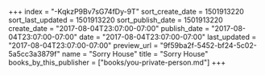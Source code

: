 +++
index = "-KqkzP9Bv7sG74fDy-9T"
sort_create_date = 1501913220
sort_last_updated = 1501913220
sort_publish_date = 1501913220
create_date = "2017-08-04T23:07:00-07:00"
publish_date = "2017-08-04T23:07:00-07:00"
date = "2017-08-04T23:07:00-07:00"
last_updated = "2017-08-04T23:07:00-07:00"
preview_url = "9f59ba2f-5452-bf24-5c02-5a5cc3a3879f"
name = "Sorry House"
title = "Sorry House"
books_by_this_publisher = ["books/you-private-person.md"]
+++
